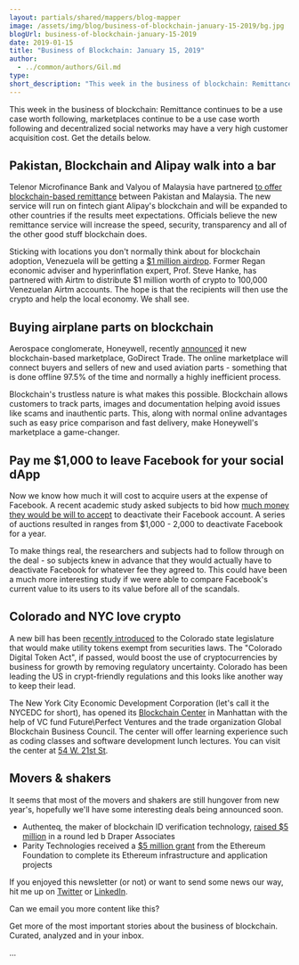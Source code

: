 ```yaml
---
layout: partials/shared/mappers/blog-mapper
image: /assets/img/blog/business-of-blockchain-january-15-2019/bg.jpg
blogUrl: business-of-blockchain-january-15-2019
date: 2019-01-15
title: "Business of Blockchain: January 15, 2019"
author:
  - ../common/authors/Gil.md
type:
short_description: "This week in the business of blockchain: Remittance continues to be a use case worth following, marketplaces continue to be a use case worth following and decentralized social networks may have a very high customer acquisition cost. Get the details below."
---
```


This week in the business of blockchain: Remittance continues to be a use case worth following, marketplaces continue to be a use case worth following and decentralized social networks may have a very high customer acquisition cost. Get the details below.

## Pakistan, Blockchain and Alipay walk into a bar

Telenor Microfinance Bank and Valyou of Malaysia have partnered [to offer blockchain-based remittance](https://propakistani.pk/2019/01/08/alipay-launches-the-first-blockchain-based-remittance-service-in-pakistan/) between Pakistan and Malaysia. The new service will run on fintech giant Alipay's blockchain and will be expanded to other countries if the results meet expectations. Officials believe the new remittance service will increase the speed, security, transparency and all of the other good stuff blockchain does.

Sticking with locations you don't normally think about for blockchain adoption, Venezuela will be getting a [$1 million airdrop](https://www.banklesstimes.com/2019/01/14/former-reagan-adviser-hanke-leading-1m-venezuelan-airdrop/). Former Regan economic adviser and hyperinflation expert, Prof. Steve Hanke, has partnered with Airtm to distribute $1 million worth of crypto to 100,000 Venezuelan Airtm accounts. The hope is that the recipients will then use the crypto and help the local economy. We shall see.

## Buying airplane parts on blockchain

Aerospace conglomerate, Honeywell, recently [announced](https://www.ledgerinsights.com/honeywell-blockchain-aircraft-spare-parts/) it new blockchain-based marketplace, GoDirect Trade. The online marketplace will connect buyers and sellers of new and used aviation parts - something that is done offline 97.5% of the time and normally a highly inefficient process.

Blockchain's trustless nature is what makes this possible. Blockchain allows customers to track parts, images and documentation helping avoid issues like scams and inauthentic parts. This, along with normal online advantages such as easy price comparison and fast delivery, make Honeywell's marketplace a game-changer.

## Pay me $1,000 to leave Facebook for your social dApp

Now we know how much it will cost to acquire users at the expense of Facebook. A recent academic study asked subjects to bid how [much money they would be will to accept](https://arstechnica.com/science/2018/12/economists-calculate-the-true-value-of-facebook-to-its-users-in-new-study/) to deactivate their Facebook account. A series of auctions resulted in ranges from $1,000 - 2,000 to deactivate Facebook for a year.

To make things real, the researchers and subjects had to follow through on the deal - so subjects knew in advance that they would actually have to deactivate Facebook for whatever fee they agreed to. This could have been a much more interesting study if we were able to compare Facebook's current value to its users to its value before all of the scandals.

## Colorado and NYC love crypto

A new bill has been [recently introduced](https://www.coindesk.com/colorado-senators-file-bill-to-exempt-cryptos-from-securities-laws) to the Colorado state legislature that would make utility tokens exempt from securities laws. The "Colorado Digital Token Act", if passed, would boost the use of cryptocurrencies by business for growth by removing regulatory uncertainty. Colorado has been leading the US in crypt-friendly regulations and this looks like another way to keep their lead.

The New York City Economic Development Corporation (let's call it the NYCEDC for short), has opened its [Blockchain Center](https://www.bloomberg.com/news/articles/2019-01-10/new-york-city-doubles-down-on-crypto-with-blockchain-center) in Manhattan with the help of VC fund Future\\Perfect Ventures and the trade organization Global Blockchain Business Council. The center will offer learning experience such as coding classes and software development lunch lectures. You can visit the center at [54 W. 21st St](https://goo.gl/maps/aFaHzD8Xn7v).

## Movers & shakers

It seems that most of the movers and shakers are still hungover from new year's, hopefully we'll have some interesting deals being announced soon.

- Authenteq, the maker of blockchain ID verification technology, [raised $5 million](https://venturebeat.com/2019/01/14/authenteq-raises-5-million-for-blockchain-identity-verification/) in a round led b Draper Associates
- Parity Technologies received a [$5 million grant](https://www.ethnews.com/parity-nabs-5m-ethereum-foundation-grant-to-finish-ewasm-light-wallet-and-sharding-work) from the Ethereum Foundation to complete its Ethereum infrastructure and application projects

If you enjoyed this newsletter (or not) or want to send some news our way, hit me up on [Twitter](https://twitter.com/billyattar) or [LinkedIn](https://www.linkedin.com/in/billyattar/).

Can we email you more content like this?

Get more of the most important stories about the business of blockchain. Curated, analyzed and in your inbox.

...
